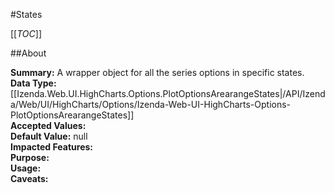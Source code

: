 #States

[[_TOC_]]

##About

**Summary:**  A wrapper object for all the series options in specific states.   
**Data Type:** [[Izenda.Web.UI.HighCharts.Options.PlotOptionsArearangeStates|/API/Izenda/Web/UI/HighCharts/Options/Izenda-Web-UI-HighCharts-Options-PlotOptionsArearangeStates]]  
**Accepted Values:**   
**Default Value:** null  
**Impacted Features:**   
**Purpose:**   
**Usage:**   
**Caveats:**   


